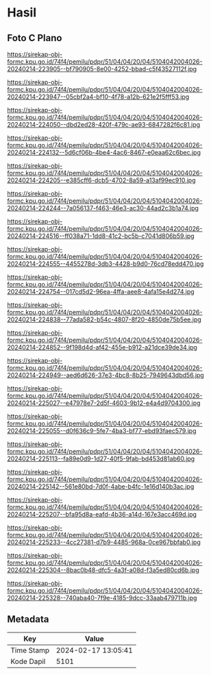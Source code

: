 # Hasil

## Foto C Plano

https://sirekap-obj-formc.kpu.go.id/74f4/pemilu/pdpr/51/04/04/20/04/5104042004026-20240214-223905--bf790905-8e00-4252-bbad-c5f43527112f.jpg

https://sirekap-obj-formc.kpu.go.id/74f4/pemilu/pdpr/51/04/04/20/04/5104042004026-20240214-223947--05cbf2a4-bf10-4f78-a12b-621e2f5fff53.jpg

https://sirekap-obj-formc.kpu.go.id/74f4/pemilu/pdpr/51/04/04/20/04/5104042004026-20240214-224050--dbd2ed28-420f-479c-ae93-6847282f6c81.jpg

https://sirekap-obj-formc.kpu.go.id/74f4/pemilu/pdpr/51/04/04/20/04/5104042004026-20240214-224132--5d6cf06b-4be4-4ac6-8467-e0eaa62c6bec.jpg

https://sirekap-obj-formc.kpu.go.id/74f4/pemilu/pdpr/51/04/04/20/04/5104042004026-20240214-224205--e385cff6-dcb5-4702-8a59-a13af99ec910.jpg

https://sirekap-obj-formc.kpu.go.id/74f4/pemilu/pdpr/51/04/04/20/04/5104042004026-20240214-224244--7a056137-f463-46e3-ac30-44ad2c3b1a74.jpg

https://sirekap-obj-formc.kpu.go.id/74f4/pemilu/pdpr/51/04/04/20/04/5104042004026-20240214-224516--ff038a71-1dd8-41c2-bc5b-c7041d806b59.jpg

https://sirekap-obj-formc.kpu.go.id/74f4/pemilu/pdpr/51/04/04/20/04/5104042004026-20240214-224555--4455278d-3db3-4428-b9d0-76cd78edd470.jpg

https://sirekap-obj-formc.kpu.go.id/74f4/pemilu/pdpr/51/04/04/20/04/5104042004026-20240214-224754--017cd5d2-96ea-4ffa-aee8-4afa15e4d274.jpg

https://sirekap-obj-formc.kpu.go.id/74f4/pemilu/pdpr/51/04/04/20/04/5104042004026-20240214-224838--77ada582-b54c-4807-8f20-4850de75b5ee.jpg

https://sirekap-obj-formc.kpu.go.id/74f4/pemilu/pdpr/51/04/04/20/04/5104042004026-20240214-224852--9f198d4d-af42-455e-b912-a21dce39de34.jpg

https://sirekap-obj-formc.kpu.go.id/74f4/pemilu/pdpr/51/04/04/20/04/5104042004026-20240214-224949--aed6d626-37e3-4bc8-8b25-7949643dbd56.jpg

https://sirekap-obj-formc.kpu.go.id/74f4/pemilu/pdpr/51/04/04/20/04/5104042004026-20240214-225027--e47978e7-2d5f-4603-9b12-e4a4d9704300.jpg

https://sirekap-obj-formc.kpu.go.id/74f4/pemilu/pdpr/51/04/04/20/04/5104042004026-20240214-225055--d0f636c9-5fe7-4ba3-bf77-ebd93faec579.jpg

https://sirekap-obj-formc.kpu.go.id/74f4/pemilu/pdpr/51/04/04/20/04/5104042004026-20240214-225113--fa89e0d9-1d27-40f5-9fab-bd453d81ab60.jpg

https://sirekap-obj-formc.kpu.go.id/74f4/pemilu/pdpr/51/04/04/20/04/5104042004026-20240214-225142--561e80bd-7d0f-4abe-b4fc-1e16d140b3ac.jpg

https://sirekap-obj-formc.kpu.go.id/74f4/pemilu/pdpr/51/04/04/20/04/5104042004026-20240214-225207--bfa95d8a-eafd-4b36-a14d-167e3acc469d.jpg

https://sirekap-obj-formc.kpu.go.id/74f4/pemilu/pdpr/51/04/04/20/04/5104042004026-20240214-225233--4cc27381-d7b9-4485-968a-0ce967bbfab0.jpg

https://sirekap-obj-formc.kpu.go.id/74f4/pemilu/pdpr/51/04/04/20/04/5104042004026-20240214-225304--8bac0b48-dfc5-4a3f-a08d-f3a5ed80cd6b.jpg

https://sirekap-obj-formc.kpu.go.id/74f4/pemilu/pdpr/51/04/04/20/04/5104042004026-20240214-225328--740aba40-7f9e-4185-9dcc-33aab479711b.jpg


## Metadata

| Key        | Value               |
| ---------- | ------------------- |
| Time Stamp | 2024-02-17 13:05:41 |
| Kode Dapil | 5101                |



